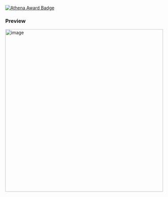 [![Athena Award Badge](https://img.shields.io/endpoint?url=https%3A%2F%2Faward.athena.hackclub.com%2Fapi%2Fbadge)](https://award.athena.hackclub.com?utm_source=readme)
### Preview
<img width="497" height="512" alt="image" src="https://github.com/user-attachments/assets/7eb303ba-015c-4217-a6d5-4567c6b3c86f" />
